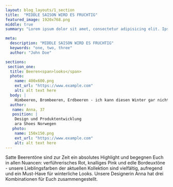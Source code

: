 ```yaml
---
layout: blog_layouts/1_section
title:  "MIDDLE SAISON WIRD ES FRUCHTIG"
featured_image: 1920x768.png
middle: true
summary: "Lorem ipsum dolor sit amet, consectetur adipisicing elit. Ipsa, illo eligendi quos veniam recusandae, expedita minus illum unde deleniti dolor"

meta:
  description: "MIDDLE SAISON WIRD ES FRUCHTIG"
  keywords: "one, two, three"
  author: "John Doe"

sections:
 section_one:
  title: Beeren<span>looks</span>
  photo:
    name: 400x600.png
    ext_url: "https://www.example.com"
    alt: alt text here
  body: |
    Himbeeren, Brombeeren, Erdbeeren - ich kann diesen Winter gar nicht genug kriegen von den bunten Früchten. Mein Tipp für lässige Looks: Color- Blocking - kombiniert die Farben in allen Facetten und schreckt auch vor wilden Kombinationen nicht zurück!
  author:
   name: Anna, 37
   position: |
    Design und Produktentwicklung
    ara Shoes Norwegen
   photo:
    name: 150x150.png
    ext_url: "https://www.example.com"
    alt: alt text here
---
```


Satte Beerentöne sind zur Zeit ein absolutes Highlight und begegnen Euch in allen Nuancen: verführerisches Rot, knalliges Pink und edle Bordeuxtöne - unsere Lieblingsfarben der aktuellen Kollektion sind vielfältig, aufregend und ein Must-Have für winterliche Looks. Unsere Designerin Anna hat drei Kombinationen für Euch zusammengestellt.
